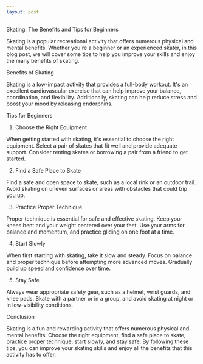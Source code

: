 ```yaml
---
layout: post
---
```

Skating: The Benefits and Tips for Beginners

Skating is a popular recreational activity that offers numerous physical and mental benefits. Whether you're a beginner or an experienced skater, in this blog post, we will cover some tips to help you improve your skills and enjoy the many benefits of skating.

Benefits of Skating

Skating is a low-impact activity that provides a full-body workout. It's an excellent cardiovascular exercise that can help improve your balance, coordination, and flexibility. Additionally, skating can help reduce stress and boost your mood by releasing endorphins.

Tips for Beginners

1. Choose the Right Equipment

When getting started with skating, it's essential to choose the right equipment. Select a pair of skates that fit well and provide adequate support. Consider renting skates or borrowing a pair from a friend to get started.

2. Find a Safe Place to Skate

Find a safe and open space to skate, such as a local rink or an outdoor trail. Avoid skating on uneven surfaces or areas with obstacles that could trip you up.

3. Practice Proper Technique

Proper technique is essential for safe and effective skating. Keep your knees bent and your weight centered over your feet. Use your arms for balance and momentum, and practice gliding on one foot at a time.

4. Start Slowly

When first starting with skating, take it slow and steady. Focus on balance and proper technique before attempting more advanced moves. Gradually build up speed and confidence over time.

5. Stay Safe

Always wear appropriate safety gear, such as a helmet, wrist guards, and knee pads. Skate with a partner or in a group, and avoid skating at night or in low-visibility conditions.

Conclusion

Skating is a fun and rewarding activity that offers numerous physical and mental benefits. Choose the right equipment, find a safe place to skate, practice proper technique, start slowly, and stay safe. By following these tips, you can improve your skating skills and enjoy all the benefits that this activity has to offer.
